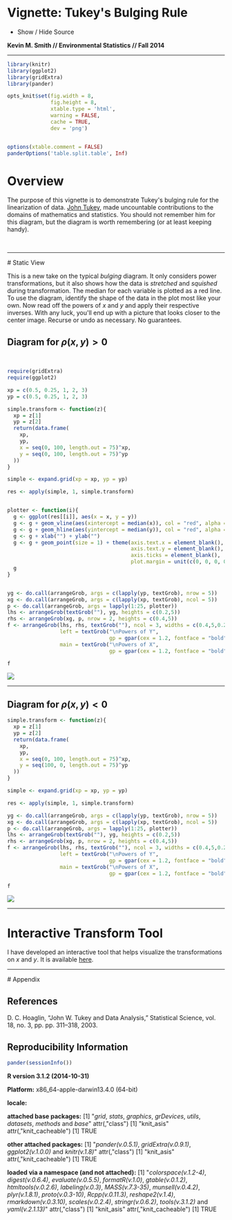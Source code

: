 # Vignette: Tukey's Bulging Rule
  
  

<script type="text/javascript" src="js/jquery.min.js"></script>
<script type="text/javascript" src="js/jquery-ui.min.js"></script>
<script type="text/javascript" src="js/jquery.fancybox-1.3.4.pack.min.js"></script>
<script type="text/javascript" src="js/jquery.tocify.js"></script>
<script type="text/javascript" src="js/jquery.scianimator.min.js"></script>
<script type="text/javascript" src="js/page.js"></script>
<script>  </script>
<link type="text/css" rel="stylesheet" href="css/jquery.tocify.css" />
<link type="text/css" rel="stylesheet" media="screen" href="css/jquery.fancybox-1.3.4.css" />
<link type="text/css" rel="stylesheet" href="css/style.css"
<head> <div id="tableofcontents"></div> </head>
<div id="source" class="tocify"> 
<ul class="tocify-header nav nav-list">
<li class="tocify-item active" style="cursor: pointer;">
<a onclick='toggle_R();' >Show / Hide Source</a>
</li></ul>
</div>

__Kevin M. Smith // Environmental Statistics // Fall 2014__
<hr>

```r
library(knitr)
library(ggplot2)
library(gridExtra)
library(pander)

opts_knit$set(fig.width = 8,
              fig.height = 8,
              xtable.type = 'html',
              warning = FALSE,
              cache = TRUE,
              dev = 'png')


options(xtable.comment = FALSE)
panderOptions('table.split.table', Inf)
```

# Overview
The purpose of this vignette is to demonstrate Tukey's bulging rule for the linearization of data. [John Tukey](http://en.wikipedia.org/wiki/John_Tukey), made uncountable contributions to the domains of mathematics and statistics. You should not remember him for this diagram, but the diagram is worth remembering (or at least keeping handy).

<br>
<hr>
# Static View

This is a new take on the typical _bulging_ diagram. It only considers power transformations, but it also shows how the data is _stretched_ and _squished_ during transformation. The median for each variable is plotted as a red line. To use the diagram, identify the shape of the data in the plot most like your own. Now read off the powers of $x$ and $y$ and apply their respective inverses. With any luck, you'll end up with a picture that looks closer to the center image. Recurse or undo as necessary. No guarantees.

## Diagram for $\rho(x, y) > 0$
<br>

```r
require(gridExtra)
require(ggplot2)

xp = c(0.5, 0.25, 1, 2, 3)
yp = c(0.5, 0.25, 1, 2, 3)

simple.transform <- function(z){
  xp = z[1]
  yp = z[2]
  return(data.frame(
    xp,
    yp,
    x = seq(0, 100, length.out = 75)^xp,
    y = seq(0, 100, length.out = 75)^yp
  ))
}

simple <- expand.grid(xp = xp, yp = yp)

res <- apply(simple, 1, simple.transform)


plotter <- function(i){
  g <- ggplot(res[[i]], aes(x = x, y = y))
  g <- g + geom_vline(aes(xintercept = median(x)), col = "red", alpha = 0.5) 
  g <- g + geom_hline(aes(yintercept = median(y)), col = "red", alpha = 0.5)
  g <- g + xlab("") + ylab("")
  g <- g + geom_point(size = 1) + theme(axis.text.x = element_blank(), 
                                        axis.text.y = element_blank(),
                                        axis.ticks = element_blank(),
                                        plot.margin = unit(c(0, 0, 0, 0), "cm"))
  g 
}


yg <- do.call(arrangeGrob, args = c(lapply(yp, textGrob), nrow = 5))
xg <- do.call(arrangeGrob, args = c(lapply(xp, textGrob), ncol = 5))
p <- do.call(arrangeGrob, args = lapply(1:25, plotter))
lhs <- arrangeGrob(textGrob(""), yg, heights = c(0.2,5))
rhs <- arrangeGrob(xg, p, nrow = 2, heights = c(0.4,5))
f <- arrangeGrob(lhs, rhs, textGrob(""), ncol = 3, widths = c(0.4,5,0.2), 
                 left = textGrob("\nPowers of Y", 
                                 gp = gpar(cex = 1.2, fontface = "bold"), rot = 90),
                 main = textGrob("\nPowers of X", 
                                 gp = gpar(cex = 1.2, fontface = "bold")))

f
```

![](index_files/figure-html/unnamed-chunk-2-1.png) 
<br><hr>
## Diagram for $\rho(x, y) < 0$

```r
simple.transform <- function(z){
  xp = z[1]
  yp = z[2]
  return(data.frame(
    xp,
    yp,
    x = seq(0, 100, length.out = 75)^xp,
    y = seq(100, 0, length.out = 75)^yp
  ))
}

simple <- expand.grid(xp = xp, yp = yp)

res <- apply(simple, 1, simple.transform)

yg <- do.call(arrangeGrob, args = c(lapply(yp, textGrob), nrow = 5))
xg <- do.call(arrangeGrob, args = c(lapply(xp, textGrob), ncol = 5))
p <- do.call(arrangeGrob, args = lapply(1:25, plotter))
lhs <- arrangeGrob(textGrob(""), yg, heights = c(0.2,5))
rhs <- arrangeGrob(xg, p, nrow = 2, heights = c(0.4,5))
f <- arrangeGrob(lhs, rhs, textGrob(""), ncol = 3, widths = c(0.4,5,0.2), 
                 left = textGrob("\nPowers of Y", 
                                 gp = gpar(cex = 1.2, fontface = "bold"), rot = 90),
                 main = textGrob("\nPowers of X", 
                                 gp = gpar(cex = 1.2, fontface = "bold")))

f
```

![](index_files/figure-html/unnamed-chunk-3-1.png) 
<br>
<hr>

# Interactive Transform Tool
I have developed an interactive tool that helps visualize the transformations on $x$ and $y$. It is available [here](http://kevin-m-smith.github.io/CEE202/Regression/SimpleTransformTool/).

<hr>
# Appendix

## References 

D. C. Hoaglin, “John W. Tukey and Data Analysis,” Statistical Science, vol. 18, no. 3, pp. pp. 311–318, 2003.

## Reproducibility Information


```r
pander(sessionInfo())
```

**R version 3.1.2 (2014-10-31)**

**Platform:** x86_64-apple-darwin13.4.0 (64-bit) 

**locale:**


**attached base packages:** 
[1] "_grid_, _stats_, _graphics_, _grDevices_, _utils_, _datasets_, _methods_ and _base_" attr(,"class") [1] "knit_asis" attr(,"knit_cacheable") [1] TRUE

**other attached packages:** 
[1] "_pander(v.0.5.1)_, _gridExtra(v.0.9.1)_, _ggplot2(v.1.0.0)_ and _knitr(v.1.8)_" attr(,"class") [1] "knit_asis" attr(,"knit_cacheable") [1] TRUE

**loaded via a namespace (and not attached):** 
[1] "_colorspace(v.1.2-4)_, _digest(v.0.6.4)_, _evaluate(v.0.5.5)_, _formatR(v.1.0)_, _gtable(v.0.1.2)_, _htmltools(v.0.2.6)_, _labeling(v.0.3)_, _MASS(v.7.3-35)_, _munsell(v.0.4.2)_, _plyr(v.1.8.1)_, _proto(v.0.3-10)_, _Rcpp(v.0.11.3)_, _reshape2(v.1.4)_, _rmarkdown(v.0.3.10)_, _scales(v.0.2.4)_, _stringr(v.0.6.2)_, _tools(v.3.1.2)_ and _yaml(v.2.1.13)_" attr(,"class") [1] "knit_asis" attr(,"knit_cacheable") [1] TRUE





